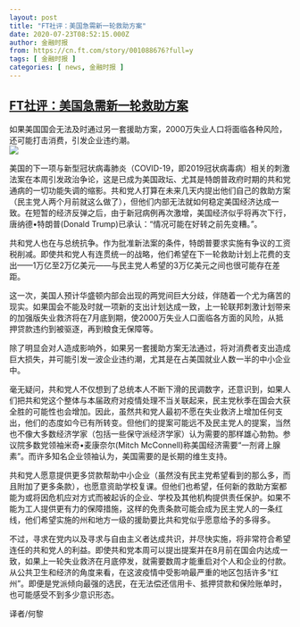```yaml
---
layout: post
title: "FT社评：美国急需新一轮救助方案"
date: 2020-07-23T08:52:15.000Z
author: 金融时报
from: https://cn.ft.com/story/001088676?full=y
tags: [ 金融时报 ]
categories: [ news, 金融时报 ]
---
```

<!--1595494335000-->
[FT社评：美国急需新一轮救助方案](https://cn.ft.com/story/001088676?full=y)
------

<div>
<div></div><div class="story-lead">如果美国国会无法及时通过另一套援助方案，2000万失业人口将面临各种风险，还可能打击消费，引发企业违约潮。</div><div class=" story-image image"><img src="https://thumbor.ftacademy.cn/unsafe/1340x754/https://thumbor.ftacademy.cn/unsafe/picture/7/000085917_piclink.jpg"></div><div class="story-body"><div id="story-body-container"><p>美国的下一项与新型冠状病毒肺炎（COVID-19，即2019冠状病毒病）相关的刺激法案在本周引发政治争论，这是已成为美国政坛、尤其是特朗普政府时期的共和党通病的一切功能失调的缩影。共和党人打算在未来几天内提出他们自己的救助方案（民主党人两个月前就这么做了），但他们内部无法就如何稳定美国经济达成一致。在短暂的经济反弹之后，由于新冠病例再次激增，美国经济似乎将再次下行，唐纳德•特朗普(Donald Trump)已承认：“情况可能在好转之前先变糟。”。</p><p>共和党人也在与总统抗争。作为批准新法案的条件，特朗普要求实施有争议的工资税削减。即使共和党人有连贯统一的战略，他们希望在下一轮救助计划上花费的支出——1万亿至2万亿美元——与民主党人希望的3万亿美元之间也很可能存在差距。</p><p>这一次，美国人预计华盛顿内部会出现的两党间巨大分歧，伴随着一个尤为痛苦的现实。如果国会不能及时就一项新的支出计划达成一致，上一轮联邦刺激计划带来的加强版失业救济将在7月底到期，使2000万失业人口面临各方面的风险，从抵押贷款违约到被驱逐，再到粮食无保障等。</p><p>除了明显会对人造成影响外，如果另一套援助方案无法通过，将对消费者支出造成巨大损失，并可能引发一波企业违约潮，尤其是在占美国就业人数一半的中小企业中。</p><div  data-o-ads-name="mpu-middle1" class="o-ads in-article-advert" data-o-ads-formats-default="false"  data-o-ads-formats-small="FtcMobileMpu"  data-o-ads-formats-medium="FtcMpu" data-o-ads-formats-large="FtcMpu" data-o-ads-formats-extra="FtcMpu" data-o-ads-targeting="cnpos=middle1;" data-cy='[{"devices":["PC","iPhoneWeb","AndroidWeb","iPhoneApp","AndroidApp"],"pattern":"MPU","position":"Middle1","container":"mpuInStory"}]'></div><p>毫无疑问，共和党人不仅想到了总统本人不断下滑的民调数字，还意识到，如果人们把共和党这个整体与本届政府对疫情处理不当关联起来，民主党秋季在国会大获全胜的可能性也会增加。因此，虽然共和党人最初不愿在失业救济上增加任何支出，他们的态度如今已有所转变。但他们的提案可能远不及民主党人的提案，当然也不像大多数经济学家（包括一些保守派经济学家）认为需要的那样雄心勃勃。参议院多数党领袖米奇•麦康奈尔(Mitch McConnell)称美国经济需要“一剂肾上腺素”。而许多知名企业领袖认为，美国需要的是长期的维生支持。</p><p>共和党人愿意提供更多贷款帮助中小企业（虽然没有民主党希望看到的那么多，而且附加了更多条款），也愿意资助学校复课。但他们也希望，任何新的救助方案都能为或将因危机应对方式而被起诉的企业、学校及其他机构提供责任保护。如果不能为工人提供更有力的保障措施，这样的免责条款可能会成为民主党人的一条红线，他们希望实施的州和地方一级的援助要比共和党似乎愿意给予的多得多。</p><p>不过，寻求在党内以及寻求与自由主义者达成共识，并尽快实施，将非常符合希望连任的共和党人的利益。即使共和党本周可以提出提案并在8月前在国会内达成一致，如果上一轮失业救济在月底停发，就需要数周才能重启对个人和企业的付款。从公共卫生和经济的角度来看，在这波疫情中受影响最严重的地区包括许多“红州”。即便是党派倾向最强的选民，在无法偿还信用卡、抵押贷款和保险账单时，也可能感受不到多少意识形态。</p><p>译者/何黎</p></div><div class="clearfloat"></div></div>
</div>
